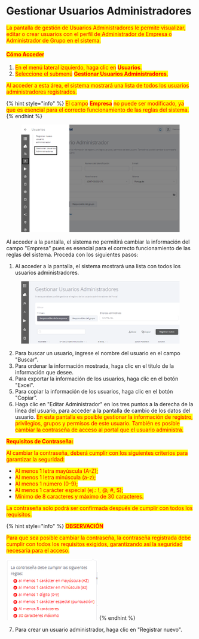 # Gestionar Usuarios Administradores

<mark style="color:red;">La pantalla de gestión de Usuarios Administradores le permite visualizar, editar o crear usuarios con el perfil de Administrador de Empresa o Administrador de Grupo en el sistema.</mark>

#### <mark style="color:red;">**Cómo Acceder**</mark>

1. <mark style="color:red;">En el menú lateral izquierdo, haga clic en</mark> <mark style="color:red;"></mark><mark style="color:red;">**Usuarios**</mark><mark style="color:red;">.</mark>
2. <mark style="color:red;">Seleccione el submenú</mark> <mark style="color:red;"></mark><mark style="color:red;">**Gestionar Usuarios Administradores**</mark><mark style="color:red;">.</mark>

<mark style="color:red;">Al acceder a esta área, el sistema mostrará una lista de todos los usuarios administradores registrados.</mark>

{% hint style="info" %}
<mark style="color:red;">El campo</mark> <mark style="color:red;"></mark><mark style="color:red;">**Empresa**</mark> <mark style="color:red;"></mark><mark style="color:red;">no puede ser modificado, ya que es esencial para el correcto funcionamiento de las reglas del sistema.</mark>
{% endhint %}

<figure><img src="../../.gitbook/assets/Captura de tela 2023-11-06 172415 (1).png" alt=""><figcaption></figcaption></figure>

Al acceder a la pantalla, el sistema no permitirá cambiar la información del campo "Empresa" pues es esencial para el correcto funcionamiento de las reglas del sistema. Proceda con los siguientes pasos:

1. Al acceder a la pantalla, el sistema mostrará una lista con todos los usuarios administradores.

<figure><img src="../../.gitbook/assets/image (65).png" alt=""><figcaption></figcaption></figure>

2. Para buscar un usuario, ingrese el nombre del usuario en el campo "Buscar".
3. Para ordenar la información mostrada, haga clic en el título de la información que desee.
4. Para exportar la información de los usuarios, haga clic en el botón "Excel".
5. Para copiar la información de los usuarios, haga clic en el botón "Copiar”.&#x20;
6. Haga clic en "Editar Administrador" en los tres puntos a la derecha de la línea del usuario, para acceder a la pantalla de cambio de los datos del usuario. <mark style="color:red;">En esta pantalla es posible gestionar la información de registro, privilegios, grupos y permisos de este usuario. También es posible cambiar la contraseña de acceso al portal que el usuario administra.</mark>

<mark style="color:red;">**Requisitos de Contraseña:**</mark>

<mark style="color:red;">Al cambiar la contraseña, deberá cumplir con los siguientes criterios para garantizar la seguridad:</mark>

* <mark style="color:red;">Al menos 1 letra mayúscula (A-Z);</mark>
* <mark style="color:red;">Al menos 1 letra minúscula (a-z);</mark>
* <mark style="color:red;">Al menos 1 número (0-9);</mark>
* <mark style="color:red;">Al menos 1 carácter especial (ej.: !, @, #, $);</mark>
* <mark style="color:red;">Mínimo de 8 caracteres y máximo de 30 caracteres.</mark>

<mark style="color:red;">La contraseña solo podrá ser confirmada después de cumplir con todos los requisitos.</mark>

{% hint style="info" %}
<mark style="color:red;">**OBSERVACIÓN**</mark>

<mark style="color:red;">Para que sea posible cambiar la contraseña, la contraseña registrada debe cumplir con todos los requisitos exigidos, garantizando así la seguridad necesaria para el acceso.</mark>

![](<../../.gitbook/assets/image (1).png>)
{% endhint %}

7. Para crear un usuario administrador, haga clic en "Registrar nuevo".
